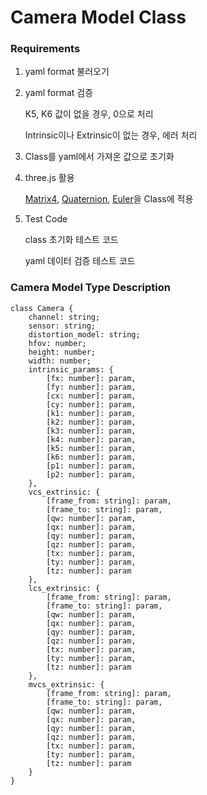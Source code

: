 # Camera Model Class

### Requirements

1. yaml format 불러오기
2. yaml format 검증

   K5, K6 값이 없을 경우, 0으로 처리

   Intrinsic이나 Extrinsic이 없는 경우, 에러 처리

3. Class를 yaml에서 가져온 값으로 초기화

4. three.js 활용

   [Matrix4](https://threejs.org/docs/index.html?q=matrix4#api/en/math/Matrix4), [Quaternion](https://threejs.org/docs/index.html?q=quat#api/en/math/Quaternion), [Euler](https://threejs.org/docs/index.html?q=euler#api/en/math/Euler)을 Class에 적용

5. Test Code

   class 초기화 테스트 코드

   yaml 데이터 검증 테스트 코드

### Camera Model Type Description

```
class Camera {
    channel: string;
    sensor: string;
    distortion_model: string;
    hfov: number;
    height: number;
    width: number;
    intrinsic_params: {
        [fx: number]: param,
        [fy: number]: param,
        [cx: number]: param,
        [cy: number]: param,
        [k1: number]: param,
        [k2: number]: param,
        [k3: number]: param,
        [k4: number]: param,
        [k5: number]: param,
        [k6: number]: param,
        [p1: number]: param,
        [p2: number]: param,
    },
    vcs_extrinsic: {
        [frame_from: string]: param,
        [frame_to: string]: param,
        [qw: number]: param,
        [qx: number]: param,
        [qy: number]: param,
        [qz: number]: param,
        [tx: number]: param,
        [ty: number]: param,
        [tz: number]: param
    },
    lcs_extrinsic: {
        [frame_from: string]: param,
        [frame_to: string]: param,
        [qw: number]: param,
        [qx: number]: param,
        [qy: number]: param,
        [qz: number]: param,
        [tx: number]: param,
        [ty: number]: param,
        [tz: number]: param
    },
    mvcs_extrinsic: {
        [frame_from: string]: param,
        [frame_to: string]: param,
        [qw: number]: param,
        [qx: number]: param,
        [qy: number]: param,
        [qz: number]: param,
        [tx: number]: param,
        [ty: number]: param,
        [tz: number]: param
    }
}
```
